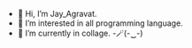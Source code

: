 - 👋 Hi, I’m Jay_Agravat.
- 👀 I’m interested in all programming language.
- 🌱 I’m currently in collage.
-🪄(-‿-)

<!---
AgravatJay89/AgravatJay89 is a ✨ special ✨ repository because its `README.md` (this file) appears on your GitHub profile.
You can click the Preview link to take a look at your changes.
--->
